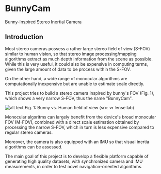 # BunnyCam
Bunny-Inspired Stereo Inertial Camera

## Introduction
Most stereo cameras possess a rather large stereo field of view (S-FOV) similar to human vision, so that stereo image processing/mapping algorithms extract as much depth information from the scene as possible. While this is very useful, it could also be expensive in computing terms, given the large amount of data to be process within the S-FOV.

On the other hand, a wide range of monocular algorithms are computationally inexpensive but are unable to estimate scale directly.

This project tries to build a stereo camera inspired by bunny's FOV (Fig. 1), which shows a very narrow S-FOV, thus the name "BunnyCam".

![alt text](https://github.com/LvisRoot/bunnyCam/tree/master/readme/images/bunnyFov.jpg)
Fig. 1: Bunny vs. Human field of view (src: vr lense lab)

Monocular algoritms can largely benefit from the device's broad monocular FOV (M-FOV), combined with a direct scale estimation obtained by processing the narrow S-FOV, which in turn is less expensive compared to regular stereo cameras.

Moreover, the camera is also equipped with an IMU so that visual inertia algorithms can be assessed.

The main goal of this project is to develop a flexible platform capable of generating high quality datasets, with synchronized camera and IMU measurements, in order to test novel navigation-oriented algorithms.

